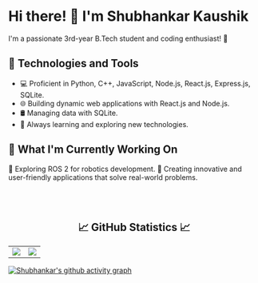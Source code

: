 # Hi there! 👋 I'm Shubhankar Kaushik



I'm a passionate 3rd-year B.Tech student and coding enthusiast! 🚀

## 🔧 Technologies and Tools

- 💻 Proficient in Python, C++, JavaScript, Node.js, React.js, Express.js, SQLite.
- 🌐 Building dynamic web applications with React.js and Node.js.
- 🛢️ Managing data with SQLite.
- 🌱 Always learning and exploring new technologies.

## 🚀 What I'm Currently Working On

🤖 Exploring ROS 2 for robotics development.
🌟 Creating innovative and user-friendly applications that solve real-world problems.


 
<br>
<br>
<h2 align="center">
 📈 GitHub Statistics 📈
</h2>
<div>
    <table>
        <tr>
            <td width="50%"><img src="https://github-readme-stats.vercel.app/api?username=Shubhankar2003&show_icons=true&include_all_commits=true&hide_border=true&title_color=9BE8E9&icon_color=9BE8E9&text_color=F3A7FF&bg_color=150034"></td>
            <td width="50%"><img src="https://github-readme-streak-stats.herokuapp.com?user=Shubhankar2003&hide_border=true&ring=8c52ff&sideNums=F3A7FF&stroke=fff&background=150034&sideLabels=9BE8E9&dates=8c52ff&fire=9BE8E9&currStreakLabel=9BE8E9&currStreakNum=F3A7FF&date_format=M%20j%5B%2C%20Y%5D"></td>
        </tr>
    </table>
</div>

[![Shubhankar's github activity graph](https://github-readme-activity-graph.vercel.app/graph?username=Shubhankar2003&bg_color=150034&color=9BE8E9&line=8c52ff&point=F3A7FF&area=true&hide_border=true)](https://github.com/Shubhankar2003/github-readme-activity-graph)
